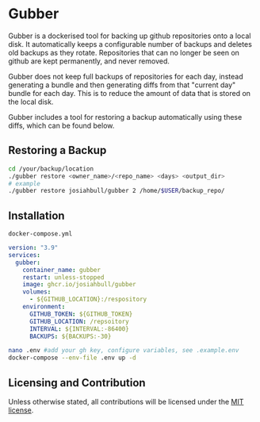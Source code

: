 # Gubber

Gubber is a dockerised tool for backing up github repositories onto a local disk. It automatically keeps a configurable number of backups and deletes old backups as they rotate. Repositories that can no longer be seen on github are kept permanently, and never removed.

Gubber does not keep full backups of repositories for each day, instead generating a bundle and then generating diffs from that "current day" bundle for each day. This is to reduce the amount of data that is stored on the local disk.

Gubber includes a tool for restoring a backup automatically using these diffs, which can be found below.

## Restoring a Backup
```bash
cd /your/backup/location
./gubber restore <owner_name>/<repo_name> <days> <output_dir>
# example
./gubber restore josiahbull/gubber 2 /home/$USER/backup_repo/
```

## Installation
`docker-compose.yml`
```yaml
version: "3.9"
services:
  gubber:
    container_name: gubber
    restart: unless-stopped
    image: ghcr.io/josiahbull/gubber
    volumes:
      - ${GITHUB_LOCATION}:/respository
    environment:
      GITHUB_TOKEN: ${GITHUB_TOKEN}
      GITHUB_LOCATION: /repsoitory
      INTERVAL: ${INTERVAL:-86400}
      BACKUPS: ${BACKUPS:-30}
```

```bash
nano .env #add your gh key, configure variables, see .example.env
docker-compose --env-file .env up -d
```

## Licensing and Contribution
Unless otherwise stated, all contributions will be licensed under the [MIT license](./LICENSE).